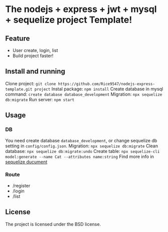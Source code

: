 # The nodejs + express + jwt + mysql + sequelize project Template!
## Feature
- User create, login, list
- Build project faster!
## Install and running
Clone project:
` git clone https://github.com/Rice9547/nodejs-express-template.git project `
Instal package:
` npm install `
Create database in mysql command:
` create database database_development `
Migration:
` npx sequelize db:migrate `
Run server:
` npm start `
## Usage
### DB
You need create database `database_development`, or change sequelize db setting in `config/config.json`.
Migration:
` npx sequelize db:migrate `
Clean database:
` npx sequelize db:migrate:undo `
Create table:
` npx sequelize-cli model:generate --name Cat --attributes name:string `
Find more info in [sequelize ducument](https://sequelize.org/master/)
### Route
- /register
- /login
- /list
## License
The project is licensed under the BSD license.
